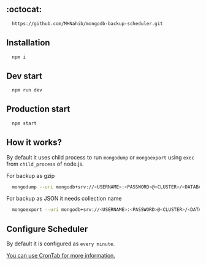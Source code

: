 ## :octocat:

```bash
  https://github.com/MHNahib/mongodb-backup-scheduler.git
```

## Installation

```bash
  npm i
```

## Dev start

```bash
  npm run dev
```

## Production start

```bash
  npm start
```

## How it works?

By default it uses child process to run `mongodump` or `mongoexport` using `exec` from `child_process` of node.js.

For backup as gzip

```bash
  mongodump --uri mongodb+srv://<USERNAME>:<PASSWORD>@<CLUSTER>/<DATABASE> --archive=./src/backup/<DATABASE>.gz --gzip
```

For backup as JSON it needs collection name

```bash
  mongoexport --uri mongodb+srv://<USERNAME>:<PASSWORD>@<CLUSTER>/<DATABASE> --collection <COLLECTION> --type <FILETYPE> --out <FILENAME>
```

## Configure Scheduler

By default it is configured as `every minute`.

[You can use CronTab for more information.](https://crontab.guru/)
